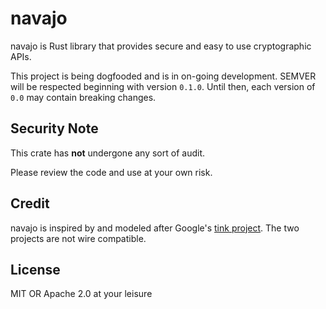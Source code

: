 # navajo

navajo is Rust library that provides secure and easy to use cryptographic APIs.

This project is being dogfooded and is in on-going development. SEMVER will be
respected beginning with version `0.1.0`. Until then, each version of `0.0` may
contain breaking changes.

## Security Note

This crate has **not** undergone any sort of audit.

Please review the code and use at your own risk.

## Credit

navajo is inspired by and modeled after Google's [tink
project](https://github.com/google/tink). The two projects are not wire
compatible.

## License

MIT OR Apache 2.0 at your leisure
